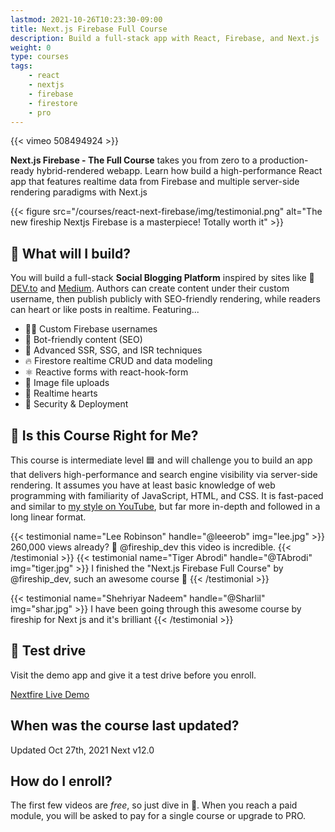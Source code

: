 ```yaml
---
lastmod: 2021-10-26T10:23:30-09:00
title: Next.js Firebase Full Course
description: Build a full-stack app with React, Firebase, and Next.js
weight: 0
type: courses
tags: 
    - react
    - nextjs
    - firebase
    - firestore
    - pro
---
```


{{< vimeo 508494924 >}}

**Next.js Firebase - The Full Course** takes you from zero to a production-ready hybrid-rendered webapp. Learn how build a high-performance React app that features realtime data from Firebase and multiple server-side rendering paradigms with Next.js 

{{< figure src="/courses/react-next-firebase/img/testimonial.png" alt="The new fireship Nextjs Firebase is a masterpiece! Totally worth it"  >}}


## 🦄 What will I build?

You will build a full-stack **Social Blogging Platform** inspired by sites like 🌈 [DEV.to](https://dev.to) and [Medium](https://medium.com). Authors can create content under their custom username, then publish publicly with SEO-friendly rendering, while readers can heart or like posts in realtime. Featuring...

- 👨‍🎤 Custom Firebase usernames
- 📰 Bot-friendly content (SEO)
- 🦾 Advanced SSR, SSG, and ISR techniques
- 🔥 Firestore realtime CRUD and data modeling
- ⚛️ Reactive forms with react-hook-form
- 📂 Image file uploads
- 💞 Realtime hearts
- 🚀 Security & Deployment



## 🤔 Is this Course Right for Me?

This course is intermediate level 🟦 and will challenge you to build an app that delivers high-performance and search engine visibility via server-side rendering. It assumes you have at least basic knowledge of web programming with familiarity of JavaScript, HTML, and CSS. It is fast-paced and similar to [my style on YouTube](https://www.youtube.com/channel/UCsBjURrPoezykLs9EqgamOA?), but far more in-depth and followed in a long linear format.

<div class="row tweet-grid">
{{< testimonial name="Lee Robinson" handle="@leeerob" img="lee.jpg" >}}
    260,000 views already? 🤯 @fireship_dev <span class="hi">this video is incredible</span>.
{{< /testimonial >}}
{{< testimonial name="Tiger Abrodi" handle="@TAbrodi" img="tiger.jpg" >}}
I finished the "Next.js Firebase Full Course" by @fireship_dev, <span class="hi">such an awesome course</span> 🎉
{{< /testimonial >}}

{{< testimonial name="Shehriyar Nadeem" handle="@Sharlil" img="shar.jpg" >}}
I have been going through this awesome course by fireship for Next js and <span class="hi">it's brilliant</span>
{{< /testimonial >}}
</div>

## 🚀 Test drive

Visit the demo app and give it a test drive before you enroll. 

<div>
<a href="https://next.fireship.io" class="btn btn-orange">Nextfire Live Demo</a>
</div>

## When was the course last updated?

<span class="tag tag-sm tag-pro">Updated Oct 27th, 2021</span> <span class="tag tag-sm tag-next">Next v12.0</span>

## How do I enroll?

The first few videos are *free*, so just dive in 🤿. When you reach a paid module, you will be asked to pay for a single course or upgrade to PRO. 
